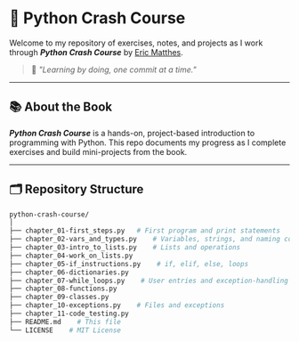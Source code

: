 # 🐍 Python Crash Course

Welcome to my repository of exercises, notes, and projects as I work through **_Python Crash Course_** by [Eric Matthes](https://ehmatthes.github.io/pcc/).

> 🚀 _"Learning by doing, one commit at a time."_

---

## 📚 About the Book

**_Python Crash Course_** is a hands-on, project-based introduction to programming with Python. This repo documents my progress as I complete exercises and build mini-projects from the book.

---

## 🗂️ Repository Structure

```bash
python-crash-course/
│
├── chapter_01-first_steps.py   # First program and print statements
├── chapter_02-vars_and_types.py    # Variables, strings, and naming conventions
├── chapter_03-intro_to_lists.py    # Lists and operations
├── chapter_04-work_on_lists.py         
├── chapter_05-if_instructions.py    # if, elif, else, loops
├── chapter_06-dictionaries.py
├── chapter_07-while_loops.py    # User entries and exception-handling
├── chapter_08-functions.py
├── chapter_09-classes.py
├── chapter_10-exceptions.py    # Files and exceptions
├── chapter_11-code_testing.py
├── README.md    # This file
└── LICENSE    # MIT License
